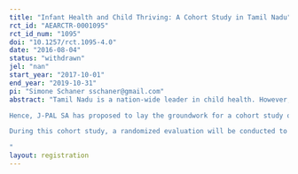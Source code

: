 ```yaml
---
title: "Infant Health and Child Thriving: A Cohort Study in Tamil Nadu"
rct_id: "AEARCTR-0001095"
rct_id_num: "1095"
doi: "10.1257/rct.1095-4.0"
date: "2016-08-04"
status: "withdrawn"
jel: "nan"
start_year: "2017-10-01"
end_year: "2019-10-31"
pi: "Simone Schaner sschaner@gmail.com"
abstract: "Tamil Nadu is a nation-wide leader in child health. However, poor nutritional outcomes for infants and children remain a serious challenge. For example, according to National Family Health Survey 4 (2015-16), only 48.3% of children under 6 months of age are exclusively breastfed. About 50.7% of children aged 6-59 months are anaemic. Rates of full immunization has dropped from 80.9% in 2005-06 to 69.7% in 2014-15. In order to continue advancement in child health outcomes, the state needs evidence on what policies and programs are most effective in child thriving. Evidence also suggests that infant’s health is determined before a child is born and maternal health and nutrition are associated with child health outcomes. 
Hence, J-PAL SA has proposed to lay the groundwork for a cohort study of infants in Tamil Nadu. This cohort study will begin by interviewing pregnant mothers and their mothers/mothers-in-law in the ante-natal period and continue to track the infants through the post-natal period. The study will help analyse how maternal health and nutrition, family dynamics and household decision- making influence infant health and later child health outcomes. 
During this cohort study, a randomized evaluation will be conducted to test the effectiveness of enhanced breastfeeding education of mothers and grandmothers on exclusive breastfeeding outcomes. As part of this evaluation, health workers in sample districts will be trained on an enhanced breastfeeding curriculum based on which they will conduct family based sessions with mothers and grandmothers in the villages.   
"
layout: registration
---
```


